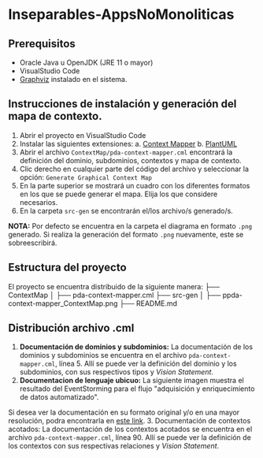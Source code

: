 # Inseparables-AppsNoMonoliticas

## Prerequisitos
- Oracle Java u OpenJDK (JRE 11 o mayor)
- VisualStudio Code
- [Graphviz](https://www.graphviz.org/) instalado en el sistema.

## Instrucciones de instalación y generación del mapa de contexto.
1. Abrir el proyecto en VisualStudio Code
2. Instalar las siguientes extensiones:
    a. [Context Mapper](https://marketplace.visualstudio.com/items?itemName=contextmapper.context-mapper-vscode-extension)
    b. [PlantUML](https://marketplace.visualstudio.com/items?itemName=jebbs.plantuml)
3. Abrir el archivo `ContextMap/pda-context-mapper.cml` encontrará la definición del dominio, subdominios, contextos y mapa de contexto.
4. Clic derecho en cualquier parte del código del archivo y seleccionar la opción: `Generate Graphical Context Map`
5. En la parte superior se mostrará un cuadro con los diferentes formatos en los que se puede generar el mapa. Elija los que considere necesarios.
6. En la carpeta `src-gen` se encontrarán el/los archivo/s generado/s.

**NOTA:** Por defecto se encuentra en la carpeta el diagrama en formato `.png` generado. Si realiza la generación del formato `.png` nuevamente, este se sobreescribirá.

## Estructura del proyecto
El proyecto se encuentra distribuido de la siguiente manera:
├── ContextMap
│   ├── pda-context-mapper.cml
├── src-gen
│   ├── ppda-context-mapper_ContextMap.png
├── README.md

## Distribución archivo .cml
1. **Documentación de dominios y subdominios:** La documentación de los dominios y subdominios se encuentra en el archivo `pda-context-mapper.cml`, línea 5. Allí se puede ver la definición del dominio y los subdominios, con sus respectivos tipos y _Vision Statement_.
2. **Documentacion de lenguaje ubicuo:** La siguiente imagen muestra el resultado del EventStorming para el flujo "adquisición y enriquecimiento de datos automatizado". 

Si desea ver la documentación en su formato original y/o en una mayor resolución, podra encontrarla en [este link](https://miro.com/app/board/uXjVNxpr2Xs=/?share_link_id=625882265572).
3. Documentación de contextos acotados: La documentación de los contextos acotados se encuentra en el archivo `pda-context-mapper.cml`, línea 90. Allí se puede ver la definición de los contextos con sus respectivas relaciones y _Vision Statement_.
